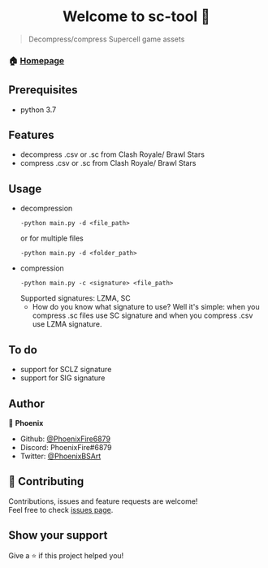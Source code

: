 <h1 align="center">Welcome to sc-tool 👋</h1>

> Decompress/compress Supercell game assets

### 🏠 [Homepage](https://github.com/PhoenixFire6879/sc-tool/blob/master/README.md)

## Prerequisites

- python 3.7

## Features
- decompress .csv or .sc from Clash Royale/ Brawl Stars
- compress .csv or .sc from Clash Royale/ Brawl Stars


## Usage

- decompression
    ```
    -python main.py -d <file_path>
    ```
    or for multiple files
    ```
    -python main.py -d <folder_path>
    ```
- compression
    ```
    -python main.py -c <signature> <file_path>
    ```
    Supported signatures: LZMA, SC
    - How do you know what signature to use? Well it's simple: when you compress .sc files use SC signature and when you compress .csv use LZMA signature.

## To do
- support for SCLZ signature
- support for SIG signature

## Author

👤 **Phoenix**

* Github: [@PhoenixFire6879](https://github.com/PhoenixFire6879)
* Discord: PhoenixFire#6879
* Twitter: [@PhoenixBSArt](https://twitter.com/PhoenixBSArt)

## 🤝 Contributing

Contributions, issues and feature requests are welcome!<br />Feel free to check [issues page](https://github.com/PhoenixFire6879/sc-tool/issues).

## Show your support

Give a ⭐️ if this project helped you!
